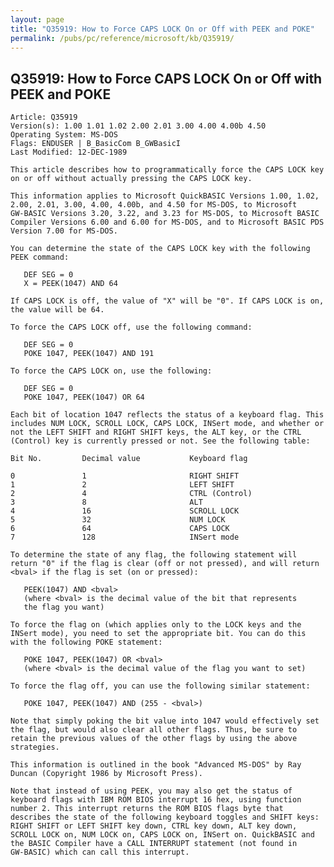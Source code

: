 ```yaml
---
layout: page
title: "Q35919: How to Force CAPS LOCK On or Off with PEEK and POKE"
permalink: /pubs/pc/reference/microsoft/kb/Q35919/
---
```


## Q35919: How to Force CAPS LOCK On or Off with PEEK and POKE

	Article: Q35919
	Version(s): 1.00 1.01 1.02 2.00 2.01 3.00 4.00 4.00b 4.50
	Operating System: MS-DOS
	Flags: ENDUSER | B_BasicCom B_GWBasicI
	Last Modified: 12-DEC-1989
	
	This article describes how to programmatically force the CAPS LOCK key
	on or off without actually pressing the CAPS LOCK key.
	
	This information applies to Microsoft QuickBASIC Versions 1.00, 1.02,
	2.00, 2.01, 3.00, 4.00, 4.00b, and 4.50 for MS-DOS, to Microsoft
	GW-BASIC Versions 3.20, 3.22, and 3.23 for MS-DOS, to Microsoft BASIC
	Compiler Versions 6.00 and 6.00 for MS-DOS, and to Microsoft BASIC PDS
	Version 7.00 for MS-DOS.
	
	You can determine the state of the CAPS LOCK key with the following
	PEEK command:
	
	   DEF SEG = 0
	   X = PEEK(1047) AND 64
	
	If CAPS LOCK is off, the value of "X" will be "0". If CAPS LOCK is on,
	the value will be 64.
	
	To force the CAPS LOCK off, use the following command:
	
	   DEF SEG = 0
	   POKE 1047, PEEK(1047) AND 191
	
	To force the CAPS LOCK on, use the following:
	
	   DEF SEG = 0
	   POKE 1047, PEEK(1047) OR 64
	
	Each bit of location 1047 reflects the status of a keyboard flag. This
	includes NUM LOCK, SCROLL LOCK, CAPS LOCK, INSert mode, and whether or
	not the LEFT SHIFT and RIGHT SHIFT keys, the ALT key, or the CTRL
	(Control) key is currently pressed or not. See the following table:
	
	Bit No.         Decimal value           Keyboard flag
	
	0               1                       RIGHT SHIFT
	1               2                       LEFT SHIFT
	2               4                       CTRL (Control)
	3               8                       ALT
	4               16                      SCROLL LOCK
	5               32                      NUM LOCK
	6               64                      CAPS LOCK
	7               128                     INSert mode
	
	To determine the state of any flag, the following statement will
	return "0" if the flag is clear (off or not pressed), and will return
	<bval> if the flag is set (on or pressed):
	
	   PEEK(1047) AND <bval>
	   (where <bval> is the decimal value of the bit that represents
	   the flag you want)
	
	To force the flag on (which applies only to the LOCK keys and the
	INSert mode), you need to set the appropriate bit. You can do this
	with the following POKE statement:
	
	   POKE 1047, PEEK(1047) OR <bval>
	   (where <bval> is the decimal value of the flag you want to set)
	
	To force the flag off, you can use the following similar statement:
	
	   POKE 1047, PEEK(1047) AND (255 - <bval>)
	
	Note that simply poking the bit value into 1047 would effectively set
	the flag, but would also clear all other flags. Thus, be sure to
	retain the previous values of the other flags by using the above
	strategies.
	
	This information is outlined in the book "Advanced MS-DOS" by Ray
	Duncan (Copyright 1986 by Microsoft Press).
	
	Note that instead of using PEEK, you may also get the status of
	keyboard flags with IBM ROM BIOS interrupt 16 hex, using function
	number 2. This interrupt returns the ROM BIOS flags byte that
	describes the state of the following keyboard toggles and SHIFT keys:
	RIGHT SHIFT or LEFT SHIFT key down, CTRL key down, ALT key down,
	SCROLL LOCK on, NUM LOCK on, CAPS LOCK on, INSert on. QuickBASIC and
	the BASIC Compiler have a CALL INTERRUPT statement (not found in
	GW-BASIC) which can call this interrupt.
